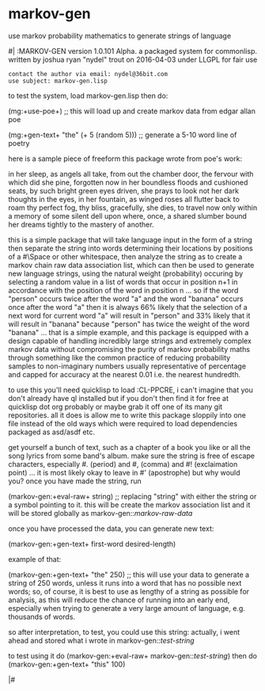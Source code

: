 # markov-gen
use markov probability mathematics to generate strings of language

#| :MARKOV-GEN version 1.0.101 Alpha. a packaged system for commonlisp.
    written by joshua ryan "nydel" trout on 2016-04-03 under LLGPL for fair use

    contact the author via email: nydel@36bit.com
    use subject: markov-gen.lisp





   to test the system, load markov-gen.lisp then do:


   (mg:+use-poe+) ;; this will load up and create markov data from edgar allan poe
   

   (mg:+gen-text+ "the" (+ 5 (random 5))) ;; generate a 5-10 word line of poetry





   here is a sample piece of freeform this package wrote from poe's work:



   in her sleep, as angels all
   take, from out the chamber door,
   the fervour with which did she
   pine, forgotten now in her boundless
   floods and cushioned seats, by
   such bright green eyes driven, she
   prays to look not her dark thoughts
   in the eyes, in her fountain, as
   winged roses all flutter back to
   roam thy perfect fog, thy bliss,
   gracefully, she dies, to travel
   now only within a memory of some
   silent dell upon where, once, a
   shared slumber bound her dreams
   tightly to the mastery of another.






   this is a simple package that will take language input in the form of a string
   then separate the string into words determining their locations by positions of
   a #\Space or other whitespace, then analyze the string as to create a markov chain
   raw data association list, which can then be used to generate new language strings,
   using the natural weight (probability) occuring by selecting a random value in a
   list of words that occur in position n+1 in accordance with the position of the
   word in position n ... so if the word "person" occurs twice after the word "a" and
   the word "banana" occurs once after the word "a" then it is always 66% likely that
   the selection of a next word for current word "a" will result in "person" and 33%
   likely that it will result in "banana" because "person" has twice the weight of
   the word "banana" ... that is a simple example, and this package is equipped with
   a design capable of handling incredibly large strings and extremely complex markov
   data without compromising the purity of markov probability maths through something
   like the common practice of reducing probability samples to non-imaginary numbers
   usually representative of percentage and capped for accuracy at the nearest 0.01
   i.e. the nearest hundredth.

   to use this you'll need quicklisp to load :CL-PPCRE, i can't imagine that you don't
   already have ql installed but if you don't then find it for free at quicklisp dot
   org probably or maybe grab it off one of its many git repositories. all it does is
   allow me to write this package sloppily into one file instead of the old ways which
   were required to load dependencies packaged as asd/asdf etc.

   get yourself a bunch of text, such as a chapter of a book you like or all the song
   lyrics from some band's album. make sure the string is free of escape characters,
   especially #\. (period) and #\, (comma) and #\! (exclaimation point) ... it is most
   likely okay to leave in #\' (apostrophe) but why would you? once you have made the
   string, run

   (markov-gen:+eval-raw+ string)  ;; replacing "string" with either the string or a
   symbol pointing to it. this will be create the markov association list and it will
   be stored globally as markov-gen::*markov-raw-data*

   once you have processed the data, you can generate new text:

   (markov-gen:+gen-text+ first-word desired-length)

   example of that:

   (markov-gen:+gen-text+ "the" 250) ;; this will use your data to generate a string
   of 250 words, unless it runs into a word that has no possible next words; so, of
   course, it is best to use as lengthy of a string as possible for analysis, as this
   will reduce the chance of running into an early end, especially when trying to
   generate a very large amount of language, e.g. thousands of words.

   so after interpretation, to test, you could use this string: actually,
   i went ahead and stored what i wrote in markov-gen::*test-string*

   to test using it do (markov-gen:+eval-raw+ markov-gen::*test-string*)
               then do (markov-gen:+gen-text+ "this" 100)

|#
